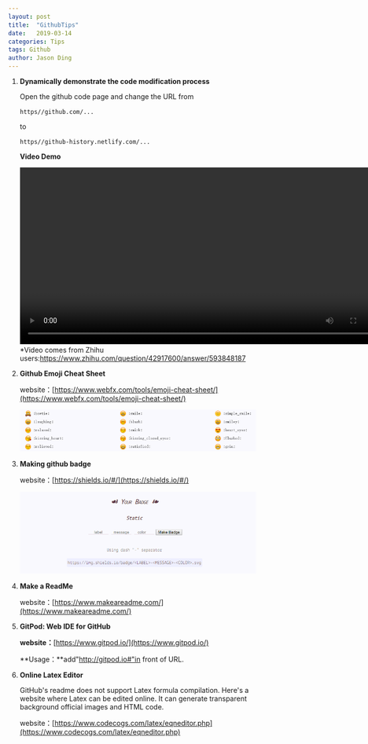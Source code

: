 ```yaml
---
layout: post
title:  "GithubTips"
date:   2019-03-14
categories: Tips
tags: Github
author: Jason Ding
---
```


1. **Dynamically demonstrate the code modification process**

   Open the github code page and change the URL from

   ```
   https//github.com/...
   ```

   to

   ```
   https//github-history.netlify.com/...
   ```

   **Video Demo**

   <video src="https://zhihuxiazai.com/storage/downloader/videos/1077934316742447104/hd.mp4?attname=1077934316742447104.hd.mp4" width="750" height="360"
   controls="controls"></video> 
   *Video comes from Zhihu users:https://www.zhihu.com/question/42917600/answer/593848187



2. **Github Emoji Cheat Sheet**

   website：[https://www.webfx.com/tools/emoji-cheat-sheet/](https://www.webfx.com/tools/emoji-cheat-sheet/)

   ![](https://raw.githubusercontent.com/Sardingfish/Sardingfish.github.io/master/image/Others/Emoji.png)



3. **Making github badge**

   website：[https://shields.io/#/](https://shields.io/#/)

   ![](https://raw.githubusercontent.com/Sardingfish/Sardingfish.github.io/master/image/Others/badge.png)

4. **Make a ReadMe**

   website：[https://www.makeareadme.com/](https://www.makeareadme.com/)

5. **GitPod: Web IDE for GitHub**

   **website：**[https://www.gitpod.io/](https://www.gitpod.io/)

   **Usage：**add"http://gitpod.io#"in front of URL.


6. **Online Latex Editor**

   GitHub's readme does not support Latex formula compilation. Here's a website where Latex can be edited online. It can generate transparent background official images and HTML code.

   website：[https://www.codecogs.com/latex/eqneditor.php](https://www.codecogs.com/latex/eqneditor.php)
